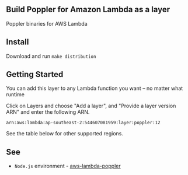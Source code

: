 ## Build Poppler for Amazon Lambda as a layer
Poppler binaries for AWS Lambda

## Install
Download and run `make distribution`

## Getting Started
You can add this layer to any Lambda function you want – no matter what runtime

Click on Layers and choose "Add a layer", and "Provide a layer version ARN" and enter the following ARN.

```
arn:aws:lambda:ap-southeast-2:544607081959:layer:poppler:12
```

See the table below for other supported regions.

## See
- `Node.js` environment - [aws-lambda-poppler](https://github.com/jeylabs/aws-lambda-poppler)